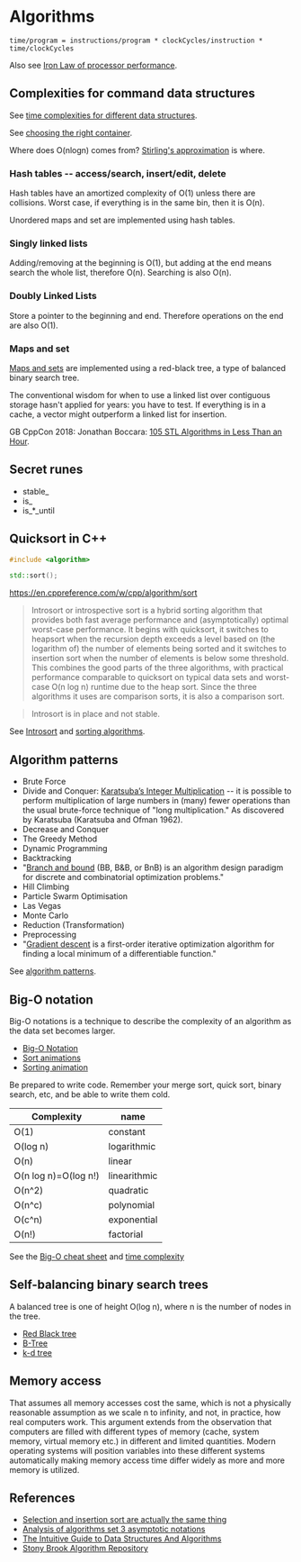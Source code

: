 # Algorithms
```
time/program = instructions/program * clockCycles/instruction * time/clockCycles
```

Also see [Iron Law of processor performance](https://en.wikipedia.org/wiki/Iron_law_of_processor_performance).

## Complexities for command data structures
See [time complexities for different data structures](https://www.geeksforgeeks.org/time-complexities-of-different-data-structures/).

See [choosing the right container](https://medium.com/@rodrigues.b.nelson/choosing-wisely-c-containers-and-big-oh-complexity-64f9bd1e7e4c).

Where does O(nlogn) comes from? [Stirling's approximation](https://en.wikipedia.org/wiki/Stirling%27s_approximation) is where.

### Hash tables -- access/search, insert/edit, delete
Hash tables have an amortized complexity of O(1) unless there are collisions. Worst case, if everything is in the same bin, then it is O(n).

Unordered maps and set are implemented using hash tables.

### Singly linked lists
Adding/removing at the beginning is O(1), but adding at the end means search the whole list, therefore O(n). Searching is also O(n).

### Doubly Linked Lists
Store a pointer to the beginning and end. Therefore operations on the end are also O(1).

### Maps and set
[Maps and sets](https://stackoverflow.com/questions/222658/multiset-map-and-hash-map-complexity) are implemented using a red-black tree, a type of balanced binary search tree.


The conventional wisdom for when to use a linked list over contiguous storage
hasn't applied for years: you have to test. If everything is in a cache, a
vector might outperform a linked list for insertion.

GB CppCon 2018: Jonathan Boccara: [105 STL Algorithms in Less Than an Hour](https://www.youtube.com/watch?v=2olsGf6JIkU).

## Secret runes
- stable\_
- is\_
- is\_\*\_until

## Quicksort in C++
```cpp
#include <algorithm>

std::sort();
```
https://en.cppreference.com/w/cpp/algorithm/sort

> Introsort or introspective sort is a hybrid sorting algorithm that provides both fast average performance and (asymptotically) optimal worst-case performance. It begins with quicksort, it switches to heapsort when the recursion depth exceeds a level based on (the logarithm of) the number of elements being sorted and it switches to insertion sort when the number of elements is below some threshold. This combines the good parts of the three algorithms, with practical performance comparable to quicksort on typical data sets and worst-case O(n log n) runtime due to the heap sort. Since the three algorithms it uses are comparison sorts, it is also a comparison sort. 

> Introsort is in place and not stable.

See [Introsort](https://en.wikipedia.org/wiki/Introsort) and [sorting algorithms](https://en.wikipedia.org/wiki/Sorting_algorithm).

## Algorithm patterns
- Brute Force
- Divide and Conquer: [Karatsuba’s Integer Multiplication](https://mathworld.wolfram.com/KaratsubaMultiplication.html) -- it is possible to perform multiplication of large numbers in (many) fewer operations than the usual brute-force technique of "long multiplication." As discovered by Karatsuba (Karatsuba and Ofman 1962).
- Decrease and Conquer
- The Greedy Method
- Dynamic Programming
- Backtracking
- "[Branch and bound](https://en.wikipedia.org/wiki/Branch_and_bound) (BB, B&B, or BnB) is an algorithm design paradigm for discrete and combinatorial optimization problems."
- Hill Climbing
- Particle Swarm Optimisation
- Las Vegas
- Monte Carlo
- Reduction (Transformation)
- Preprocessing
- "[Gradient descent](https://en.wikipedia.org/wiki/Gradient_descent) is a first-order iterative optimization algorithm for finding a local minimum of a differentiable function."

See [algorithm patterns](https://cs.lmu.edu/~ray/notes/algpatterns/).

## Big-O notation
Big-O notations is a technique to describe the complexity of an algorithm as the data set becomes larger.

- [Big-O Notation](https://github.com/deanturpin/Big-O-Notation)
- [Sort animations](http://www.cs.usfca.edu/~galles/visualization/ComparisonSort.html)
- [Sorting animation](https://www.cs.usfca.edu/~galles/visualization/ComparisonSort.html)

Be prepared to write code. Remember your merge sort, quick sort, binary search, etc, and be able to write them cold.

| Complexity | name |
| --------------------- | ------------ |
| O(1) | constant |
| O(log n) | logarithmic |
| O(n) | linear |
| O(n log n)=O(log n!) | linearithmic |
| O(n^2) | quadratic |
| O(n^c) | polynomial |
| O(c^n) | exponential |
| O(n!)  | factorial |

See the [Big-O cheat sheet](http://bigocheatsheet.com/) and [time complexity](https://en.wikipedia.org/wiki/Time_complexity)

## Self-balancing binary search trees
A balanced tree is one of height O(log n), where n is the number of nodes in
the tree.

- [Red Black tree](https://en.wikipedia.org/wiki/Red%E2%80%93black_tree)
- [B-Tree](https://en.wikipedia.org/wiki/B-tree)
- [k-d tree](https://en.wikipedia.org/wiki/K-d_tree)

## Memory access
That assumes all memory accesses cost the same, which is not a physically
reasonable assumption as we scale n to infinity, and not, in practice, how real
computers work. This argument extends from the observation that computers are
filled with different types of memory (cache, system memory, virtual memory
etc.) in different and limited quantities. Modern operating systems will
position variables into these different systems automatically making memory
access time differ widely as more and more memory is utilized.

## References
- [Selection and insertion sort are actually the same thing](https://www.youtube.com/watch?v=pcJHkWwjNl4)
- [Analysis of algorithms set 3 asymptotic notations](https://www.geeksforgeeks.org/analysis-of-algorithms-set-3asymptotic-notations/)
- [The Intuitive Guide to Data Structures And Algorithms](https://www.interviewcake.com/data-structures-and-algorithms-guide)
- [Stony Brook Algorithm Repository](http://algorist.com/sections/Numerical_Problems.html)

